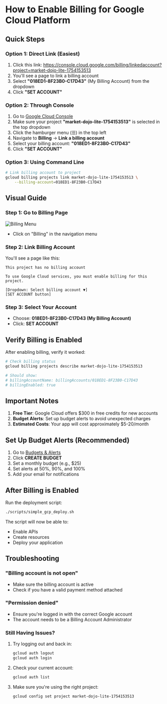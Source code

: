 # How to Enable Billing for Google Cloud Platform

## Quick Steps

### Option 1: Direct Link (Easiest)
1. Click this link: https://console.cloud.google.com/billing/linkedaccount?project=market-dojo-lite-1754153513
2. You'll see a page to link a billing account
3. Select **"018ED1-8F23B0-C17D43"** (My Billing Account) from the dropdown
4. Click **"SET ACCOUNT"**

### Option 2: Through Console
1. Go to [Google Cloud Console](https://console.cloud.google.com/)
2. Make sure your project **"market-dojo-lite-1754153513"** is selected in the top dropdown
3. Click the hamburger menu (☰) in the top left
4. Navigate to **Billing** → **Link a billing account**
5. Select your billing account: **"018ED1-8F23B0-C17D43"**
6. Click **"SET ACCOUNT"**

### Option 3: Using Command Line
```bash
# Link billing account to project
gcloud billing projects link market-dojo-lite-1754153513 \
    --billing-account=018ED1-8F23B0-C17D43
```

## Visual Guide

### Step 1: Go to Billing Page
![Billing Menu](https://cloud.google.com/static/billing/docs/images/billing-menu.png)
- Click on "Billing" in the navigation menu

### Step 2: Link Billing Account
You'll see a page like this:
```
This project has no billing account

To use Google Cloud services, you must enable billing for this project.

[Dropdown: Select billing account ▼]
[SET ACCOUNT button]
```

### Step 3: Select Your Account
- Choose: **018ED1-8F23B0-C17D43 (My Billing Account)**
- Click: **SET ACCOUNT**

## Verify Billing is Enabled

After enabling billing, verify it worked:

```bash
# Check billing status
gcloud billing projects describe market-dojo-lite-1754153513

# Should show:
# billingAccountName: billingAccounts/018ED1-8F23B0-C17D43
# billingEnabled: true
```

## Important Notes

1. **Free Tier**: Google Cloud offers $300 in free credits for new accounts
2. **Budget Alerts**: Set up budget alerts to avoid unexpected charges
3. **Estimated Costs**: Your app will cost approximately $5-20/month

## Set Up Budget Alerts (Recommended)

1. Go to [Budgets & Alerts](https://console.cloud.google.com/billing/budgets)
2. Click **CREATE BUDGET**
3. Set a monthly budget (e.g., $25)
4. Set alerts at 50%, 90%, and 100%
5. Add your email for notifications

## After Billing is Enabled

Run the deployment script:
```bash
./scripts/simple_gcp_deploy.sh
```

The script will now be able to:
- Enable APIs
- Create resources
- Deploy your application

## Troubleshooting

### "Billing account is not open"
- Make sure the billing account is active
- Check if you have a valid payment method attached

### "Permission denied"
- Ensure you're logged in with the correct Google account
- The account needs to be a Billing Account Administrator

### Still Having Issues?
1. Try logging out and back in:
   ```bash
   gcloud auth logout
   gcloud auth login
   ```

2. Check your current account:
   ```bash
   gcloud auth list
   ```

3. Make sure you're using the right project:
   ```bash
   gcloud config set project market-dojo-lite-1754153513
   ```